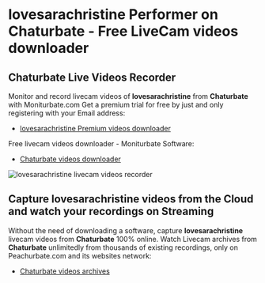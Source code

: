 # lovesarachristine Performer on Chaturbate - Free LiveCam videos downloader

## Chaturbate Live Videos Recorder

Monitor and record livecam videos of **lovesarachristine** from **Chaturbate** with Moniturbate.com
Get a premium trial for free by just and only registering with your Email address:
* [lovesarachristine Premium videos downloader](https://moniturbate.com/request-demo-licence-key.html)

Free livecam videos downloader - Moniturbate Software:
* [Chaturbate videos downloader](https://moniturbate.com/moniturbate-download-software.html)

![lovesarachristine livecam videos recorder](https://peachurnet.com/templates/moniturbate-software.png)


## Capture lovesarachristine videos from the Cloud and watch your recordings on Streaming

Without the need of downloading a software, capture **lovesarachristine** livecam videos from **Chaturbate** 100% online.
Watch Livecam archives from **Chaturbate** unlimitedly from thousands of existing recordings, only on Peachurbate.com and its websites network:
* [Chaturbate videos archives](https://peachurnet.com/)